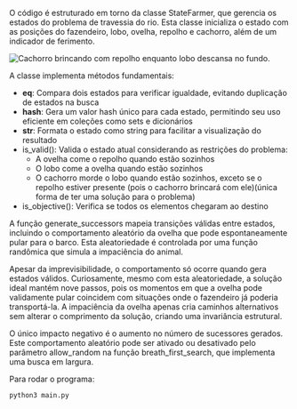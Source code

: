 O código é estruturado em torno da classe StateFarmer, que gerencia os estados do problema de travessia do rio. Esta classe inicializa o estado com as posições do fazendeiro, lobo, ovelha, repolho e cachorro, além de um indicador de ferimento.


![Cachorro brincando com repolho enquanto lobo descansa no fundo.](./assets/river_crossing_diagram.png)

A classe implementa métodos fundamentais:
- __eq__: Compara dois estados para verificar igualdade, evitando duplicação de estados na busca
- __hash__: Gera um valor hash único para cada estado, permitindo seu uso eficiente em coleções como sets e dicionários
- __str__: Formata o estado como string para facilitar a visualização do resultado
- is_valid(): Valida o estado atual considerando as restrições do problema:
  * A ovelha come o repolho quando estão sozinhos
  * O lobo come a ovelha quando estão sozinhos
  * O cachorro morde o lobo quando estão sozinhos, exceto se o repolho estiver presente (pois o cachorro brincará com ele)(única forma de ter uma solução para o problema)
- is_objective(): Verifica se todos os elementos chegaram ao destino

A função generate_successors mapeia transições válidas entre estados, incluindo o comportamento aleatório da ovelha que pode espontaneamente pular para o barco. Esta aleatoriedade é controlada por uma função randômica que simula a impaciência do animal.

Apesar da imprevisibilidade, o comportamento só ocorre quando gera estados válidos. Curiosamente, mesmo com esta aleatoriedade, a solução ideal mantém nove passos, pois os momentos em que a ovelha pode validamente pular coincidem com situações onde o fazendeiro já poderia transportá-la. A impaciência da ovelha apenas cria caminhos alternativos sem alterar o comprimento da solução, criando uma invariância estrutural.

O único impacto negativo é o aumento no número de sucessores gerados. Este comportamento aleatório pode ser ativado ou desativado pelo parâmetro allow_random na função breath_first_search, que implementa uma busca em largura.

Para rodar o programa:
```bash
python3 main.py
```